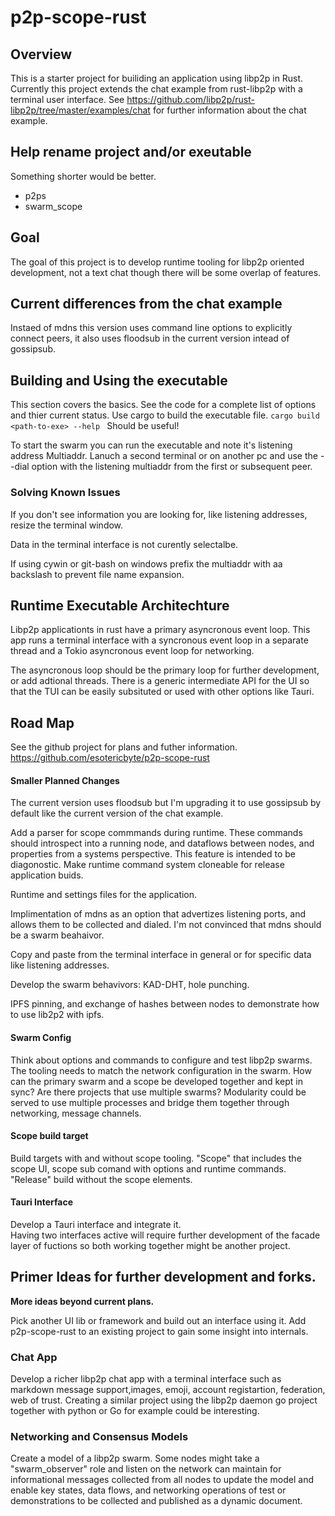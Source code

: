 # p2p-scope-rust #

## Overview ##
This is a starter project for builiding an application using libp2p in Rust.
Currently this project extends the chat example from rust-libp2p with a terminal user interface. 
See https://github.com/libp2p/rust-libp2p/tree/master/examples/chat for further information about the chat example.

## Help rename project and/or exeutable ##
Something shorter would be better. 
* p2ps
* swarm_scope

## Goal ##
The goal of this project is to develop runtime tooling for libp2p oriented development, not a text chat though there will be some overlap of features.

## Current differences from the chat example ##
Instaed of mdns this version uses command line options to explicitly connect peers, it also uses floodsub in the current version intead of gossipsub. 

## Building and Using the executable ##
This section covers the basics. See the code for a complete list of options and thier current status.
Use cargo to build the executable file.
```cargo build``` 
```<path-to-exe> --help ```
Should be useful! 

To start the swarm you can run the executable and note it's listening address Multiaddr. Lanuch a second terminal or on another pc and use the --dial option with the listening multiaddr from the first or subsequent peer.

### Solving Known Issues ###
If you don't see information you are looking for, like listening addresses, resize the terminal window.

Data in the terminal interface is not curently selectalbe.

If using cywin or git-bash on windows prefix the multiaddr with aa backslash to prevent file name expansion.

## Runtime Executable Architechture ##

Libp2p applicationts in rust have a primary asyncronous event loop. 
This app runs a terminal interface with a syncronous event loop in a separate thread and a Tokio asyncronous event loop for networking. 

The asyncronous loop should be the primary loop for further development, or add adtional threads.
There is a generic intermediate API for the UI  so that the TUI can be easily subsituted or used with other options like Tauri. 

## Road Map ##

See the github project for plans and futher information. 
https://github.com/esotericbyte/p2p-scope-rust


#### Smaller Planned Changes ####
The current version uses floodsub but I'm upgrading it to use gossipsub by default like the current version of the chat example.

Add a parser for scope commmands during runtime. These commands should introspect into a running node, and dataflows between nodes, and properties from a systems perspective. This feature is intended to be diagonostic. Make runtime command system cloneable for release application buids. 

Runtime and settings files for the application.

Implimentation of mdns as an option that advertizes listening ports, and allows them to be collected and dialed. 
I'm not convinced that mdns should be a swarm beahaivor. 

Copy and paste from the terminal interface in general or for specific data like listening addresses.

Develop the swarm behavivors: KAD-DHT, hole punching.

IPFS pinning, and exchange of hashes between nodes to demonstrate how to use lib2p2 with ipfs. 

####  Swarm Config ####
Think about options and commands to configure and test libp2p swarms. The tooling needs to match the network configuration in the swarm. 
How can the primary swarm and a scope be developed together and kept in sync? 
Are there projects that use multiple swarms?
Modularity could be served to use multiple processes and bridge them together through networking, message channels. 

#### Scope build target ####
Build targets with and without scope tooling. 
"Scope" that includes the scope UI, scope sub comand with options and runtime commands. 
"Release" build without the scope elements.

#### Tauri Interface ####
Develop a Tauri interface and integrate it.  
Having two interfaces active will require further development of the facade layer of fuctions so both working together might be another project.

## Primer Ideas for further development and forks. ##
**More ideas beyond current plans.**

Pick another UI lib or framework and build out an interface using it. 
Add p2p-scope-rust to an existing project to gain some insight into internals. 

### Chat App ###
Develop a richer libp2p chat app with a terminal interface such as markdown message support,images, emoji, account registartion, federation, web of trust.
Creating a similar project using the libp2p daemon go project together with python or Go for example could be interesting. 


### Networking and Consensus Models ###
Create a model of a libp2p swarm. Some nodes might take a "swarm_observer" role and listen on the network can maintain for informational messages collected from all nodes to update the model and enable key states, data flows, and networking operations of test or demonstrations to be collected and published as a dynamic document.


